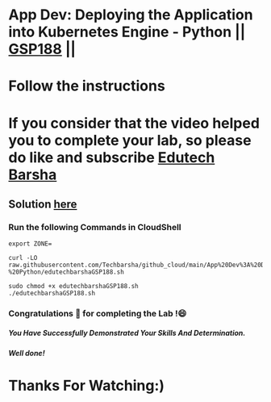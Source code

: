 # App Dev: Deploying the Application into Kubernetes Engine - Python || [GSP188](https://www.cloudskillsboost.google/focuses/1073?parent=catalog) ||
# Follow the instructions

# If you consider that the video helped you to complete your lab, so please do like and subscribe [Edutech Barsha](https://www.youtube.com/@edutechbarsha)
## Solution [here](https://youtu.be/ITLdXsePsMM)

### Run the following Commands in CloudShell

```
export ZONE=
```
```
curl -LO raw.githubusercontent.com/Techbarsha/github_cloud/main/App%20Dev%3A%20Deploying%20the%20Application%20into%20Kubernetes%20Engine%20-%20Python/edutechbarshaGSP188.sh

sudo chmod +x edutechbarshaGSP188.sh
./edutechbarshaGSP188.sh
```

### Congratulations 🎉 for completing the Lab !😄

##### *You Have Successfully Demonstrated Your Skills And Determination.*

#### *Well done!*

# Thanks For Watching:)
